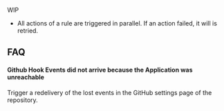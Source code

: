 WIP 

- All actions of a rule are triggered in parallel.
  If an action failed, it will is retried.


## FAQ

#### Github Hook Events did not arrive because the Application was unreachable

Trigger a redelivery of the lost events in the GitHub settings page of the
repository.
